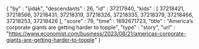 {
  "by" : "ijidak",
  "descendants" : 26,
  "id" : 37217940,
  "kids" : [ 37218421, 37218566, 37218431, 37218319, 37218326, 37218335, 37218379, 37218466, 37218253, 37218426 ],
  "score" : 79,
  "time" : 1692671723,
  "title" : "America’s corporate giants are getting harder to topple",
  "type" : "story",
  "url" : "https://www.economist.com/business/2023/08/21/americas-corporate-giants-are-getting-harder-to-topple"
}
